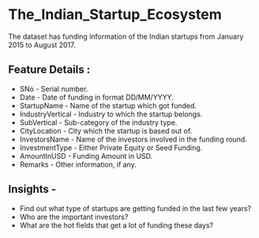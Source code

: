 # The_Indian_Startup_Ecosystem
The dataset has funding information of the Indian startups from January 2015 to August 2017.

## Feature Details :
- SNo - Serial number.
- Date - Date of funding in format DD/MM/YYYY.
- StartupName - Name of the startup which got funded.
- IndustryVertical - Industry to which the startup belongs.
- SubVertical - Sub-category of the industry type.
- CityLocation - City which the startup is based out of.
- InvestorsName - Name of the investors involved in the funding round.
- InvestmentType - Either Private Equity or Seed Funding.
- AmountInUSD - Funding Amount in USD.
- Remarks - Other information, if any.


## Insights -
- Find out what type of startups are getting funded in the last few years?
- Who are the important investors?
- What are the hot fields that get a lot of funding these days?
